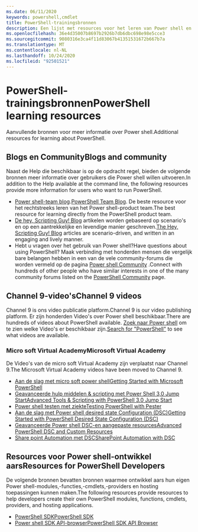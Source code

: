 ```yaml
---
ms.date: 06/11/2020
keywords: powershell,cmdlet
title: PowerShell-trainingsbronnen
description: Een lijst met resources voor het leren van Power shell en het maken van verbinding met andere Power shell-gebruikers.
ms.openlocfilehash: 36e4d35007b8697b2926b7db6dbc698e98e5cce3
ms.sourcegitcommit: 9080316e3ca4f11d83067b41351531672b667b7a
ms.translationtype: MT
ms.contentlocale: nl-NL
ms.lasthandoff: 10/24/2020
ms.locfileid: "92501521"
---
```

# <a name="powershell-learning-resources"></a><span data-ttu-id="35981-104">PowerShell-trainingsbronnen</span><span class="sxs-lookup"><span data-stu-id="35981-104">PowerShell learning resources</span></span>

<span data-ttu-id="35981-105">Aanvullende bronnen voor meer informatie over Power shell.</span><span class="sxs-lookup"><span data-stu-id="35981-105">Additional resources for learning about PowerShell.</span></span>

## <a name="blogs-and-community"></a><span data-ttu-id="35981-106">Blogs en Community</span><span class="sxs-lookup"><span data-stu-id="35981-106">Blogs and community</span></span>

<span data-ttu-id="35981-107">Naast de Help die beschikbaar is op de opdracht regel, bieden de volgende bronnen meer informatie over gebruikers die Power shell willen uitvoeren.</span><span class="sxs-lookup"><span data-stu-id="35981-107">In addition to the Help available at the command line, the following resources provide more information for users who want to run PowerShell.</span></span>

- <span data-ttu-id="35981-108">[Power shell-team blog](https://devblogs.microsoft.com/powershell/).</span><span class="sxs-lookup"><span data-stu-id="35981-108">[PowerShell Team Blog](https://devblogs.microsoft.com/powershell/).</span></span> <span data-ttu-id="35981-109">De beste resource voor het rechtstreeks leren van het Power shell-product team.</span><span class="sxs-lookup"><span data-stu-id="35981-109">The best resource for learning directly from the PowerShell product team.</span></span>
- <span data-ttu-id="35981-110">[De hey, Scripting Guy! Blog](https://devblogs.microsoft.com/scripting/) artikelen worden gebaseerd op scenario's en op een aantrekkelijke en levendige manier geschreven.</span><span class="sxs-lookup"><span data-stu-id="35981-110">[The Hey, Scripting Guy! Blog](https://devblogs.microsoft.com/scripting/) articles are scenario-driven, and written in an engaging and lively manner.</span></span>
- <span data-ttu-id="35981-111">Hebt u vragen over het gebruik van Power shell?</span><span class="sxs-lookup"><span data-stu-id="35981-111">Have questions about using PowerShell?</span></span> <span data-ttu-id="35981-112">Maak verbinding met honderden mensen die vergelijk bare belangen hebben in een van de vele community-forums die worden vermeld op de pagina [Power shell Community](/powershell/scripting/community/community-support) .</span><span class="sxs-lookup"><span data-stu-id="35981-112">Connect with hundreds of other people who have similar interests in one of the many community forums listed on the [PowerShell Community](/powershell/scripting/community/community-support) page.</span></span>

## <a name="channel-9-videos"></a><span data-ttu-id="35981-113">Channel 9-video's</span><span class="sxs-lookup"><span data-stu-id="35981-113">Channel 9 videos</span></span>

<span data-ttu-id="35981-114">Channel 9 is ons video publicatie platform.</span><span class="sxs-lookup"><span data-stu-id="35981-114">Channel 9 is our video publishing platform.</span></span> <span data-ttu-id="35981-115">Er zijn honderden Video's over Power shell beschikbaar.</span><span class="sxs-lookup"><span data-stu-id="35981-115">There are hundreds of videos about PowerShell available.</span></span> <span data-ttu-id="35981-116">[Zoek naar Power shell](https://channel9.msdn.com/Tags/powershell) om te zien welke Video's er beschikbaar zijn.</span><span class="sxs-lookup"><span data-stu-id="35981-116">[Search for "PowerShell"](https://channel9.msdn.com/Tags/powershell) to see what videos are available.</span></span>

### <a name="microsoft-virtual-academy"></a><span data-ttu-id="35981-117">Micro soft Virtual Academy</span><span class="sxs-lookup"><span data-stu-id="35981-117">Microsoft Virtual Academy</span></span>

<span data-ttu-id="35981-118">De Video's van de micro soft Virtual Academy zijn verplaatst naar Channel 9.</span><span class="sxs-lookup"><span data-stu-id="35981-118">The Microsoft Virtual Academy videos have been moved to Channel 9.</span></span>

- [<span data-ttu-id="35981-119">Aan de slag met micro soft power shell</span><span class="sxs-lookup"><span data-stu-id="35981-119">Getting Started with Microsoft PowerShell</span></span>](https://channel9.msdn.com/Series/Getting-Started-with-Microsoft-PowerShell)
- [<span data-ttu-id="35981-120">Geavanceerde hulp middelen & scripting met Power Shell 3,0 Jump Start</span><span class="sxs-lookup"><span data-stu-id="35981-120">Advanced Tools & Scripting with PowerShell 3.0 Jump Start</span></span>](https://channel9.msdn.com/Series/Advanced-Tools-and-Scripting-with-PowerShell-3.0-Jump-Start)
- [<span data-ttu-id="35981-121">Power shell testen met ziekte</span><span class="sxs-lookup"><span data-stu-id="35981-121">Testing PowerShell with Pester</span></span>](https://channel9.msdn.com/Series/Testing-PowerShell-with-Pester)
- [<span data-ttu-id="35981-122">Aan de slag met Power shell desired state Configuration (DSC)</span><span class="sxs-lookup"><span data-stu-id="35981-122">Getting Started with PowerShell Desired State Configuration (DSC)</span></span>](https://channel9.msdn.com/Series/Getting-Started-with-PowerShell-DSC)
- [<span data-ttu-id="35981-123">Geavanceerde Power shell DSC-en aangepaste resources</span><span class="sxs-lookup"><span data-stu-id="35981-123">Advanced PowerShell DSC and Custom Resources</span></span>](https://channel9.msdn.com/Series/Advanced-PowerShell-DSC-and-Custom-Resources)
- [<span data-ttu-id="35981-124">Share point Automation met DSC</span><span class="sxs-lookup"><span data-stu-id="35981-124">SharePoint Automation with DSC</span></span>](https://channel9.msdn.com/Series/SharePoint-Automation-with-DSC)

## <a name="resources-for-powershell-developers"></a><span data-ttu-id="35981-125">Resources voor Power shell-ontwikkel aars</span><span class="sxs-lookup"><span data-stu-id="35981-125">Resources for PowerShell Developers</span></span>

<span data-ttu-id="35981-126">De volgende bronnen bevatten bronnen waarmee ontwikkel aars hun eigen Power shell-modules,-functies,-cmdlets,-providers en hosting toepassingen kunnen maken.</span><span class="sxs-lookup"><span data-stu-id="35981-126">The following resources provide resources to help developers create their own PowerShell modules, functions, cmdlets, providers, and hosting applications.</span></span>

- [<span data-ttu-id="35981-127">PowerShell SDK</span><span class="sxs-lookup"><span data-stu-id="35981-127">PowerShell SDK</span></span>](/powershell/scripting/developer/windows-powershell)
- [<span data-ttu-id="35981-128">Power shell SDK API-browser</span><span class="sxs-lookup"><span data-stu-id="35981-128">PowerShell SDK API Browser</span></span>](/dotnet/api/system.management.automation)
